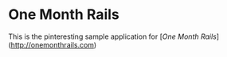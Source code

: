 # One Month Rails

This is the pinteresting sample application for [*One Month Rails*] (http://onemonthrails.com)

